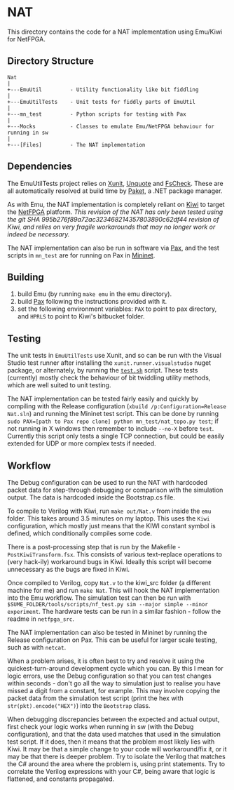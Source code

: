 NAT
=====

This directory contains the code for a NAT implementation using Emu/Kiwi for NetFPGA.

Directory Structure
--------------------
```
Nat
|
+---EmuUtil         - Utility functionality like bit fiddling
|
+---EmuUtilTests    - Unit tests for fiddly parts of EmuUtil
|
+---mn_test         - Python scripts for testing with Pax
|
+---Mocks           - Classes to emulate Emu/NetFPGA behaviour for running in sw
|
+---[Files]         - The NAT implementation
```

Dependencies
-------------

The EmuUtilTests project relies on [Xunit](https://xunit.github.io/),
[Unquote](http://www.swensensoftware.com/unquote) and
[FsCheck](https://fscheck.github.io/FsCheck/). These are all automatically
resolved at build time by [Paket](http://fsprojects.github.io/Paket/), a .NET package manager.

As with Emu, the NAT implementation is completely reliant on
[Kiwi](http://www.cl.cam.ac.uk/~djg11/kiwi/) to target the
[NetFPGA](http://netfpga.org/) platform. *This revision of the NAT has only been tested using
the git SHA 995b276f89a72ac323468214357803890c62df44 revision of Kiwi, and relies on very
fragile workarounds that may no longer work or indeed be necessary.*

The NAT implementation can also be run in software via [Pax](https://github.com/niksu/pax),
and the test scripts in `mn_test` are for running on Pax in [Mininet](http://mininet.org/).


Building
--------
1. build Emu (by running `make emu` in the emu directory).
2. build [Pax](https://github.com/niksu/pax) following the instructions provided with it.
3. set the following environment variables: `PAX` to point to pax directory, and `HPRLS` to point to Kiwi's bitbucket folder.


Testing
--------

The unit tests in `EmuUtilTests` use Xunit, and so can be run with the Visual Studio test
runner after installing the `xunit.runner.visualstudio` nuget package, or alternately, by
running the [`test.sh`](EmuUtilTests/test.sh) script. These tests (currently) mostly check
the behaviour of bit twiddling utility methods, which are well suited to unit testing.

The NAT implementation can be tested fairly easily and quickly by compiling with the Release
configuration (`xbuild /p:Configuration=Release Nat.sln`) and running the Mininet test script.
This can be done by running `sudo PAX=[path to Pax repo clone] python mn_test/nat_topo.py test`;
if not running in X windows then remember to include `--no-X` before `test`.
Currently this script only tests a single TCP connection, but could be easily
extended for UDP or more complex tests if needed.

Workflow
---------

The Debug configuration can be used to run the NAT with hardcoded packet data for step-through
debugging or comparison with the simulation output. The data is hardcoded inside the
Bootstrap.cs file.

To compile to Verilog with Kiwi, run `make out/Nat.v` from inside the `emu` folder. This takes
around 3.5 minutes on my laptop. This uses the `Kiwi` configuration, which mostly just means
that the KIWI constant symbol is defined, which conditionally compiles some code.

There is a post-processing step that is run by the Makefile - `PostKiwiTransform.fsx`.
This consists of various text-replace operations to (very hack-ily) workaround bugs in Kiwi.
Ideally this script will become unnecessary as the bugs are fixed in Kiwi.

Once compiled to Verilog, copy `Nat.v` to the kiwi_src folder (a different machine for me) and
run `make Nat`. This will hook the NAT implementation into the Emu workflow. The simulation
test can then be run with
`$SUME_FOLDER/tools/scripts/nf_test.py sim --major simple --minor experiment`. The hardware
tests can be run in a similar fashion - follow the readme in `netfpga_src`.

The NAT implementation can also be tested in Mininet by running the Release configuration on
Pax. This can be useful for larger scale testing, such as with `netcat`.

When a problem arises, it is often best to try and resolve it using the quickest-turn-around
development cycle which you can. By this I mean for logic errors, use the Debug configuration
so that you can test changes within seconds - don't go all the way to simulation just to
realise you have missed a digit from a constant, for example. This may involve copying the
packet data from the simulation test script (print the hex with `str(pkt).encode("HEX")`)
into the `Bootstrap` class.

When debugging discrepancies between the expected and actual output, first check your logic
works when running in sw (with the Debug configuration), and that the data used matches that
used in the simulation test script. If it does, then it means that the problem most likely
lies with Kiwi. It may be that a simple change to your code will workaround/fix it, or it
may be that there is deeper problem. Try to isolate the Verilog that matches the C# around the
area where the problem is, using print statements. Try to correlate the Verilog expressions
with your C#, being aware that logic is flattened, and constants propagated.
